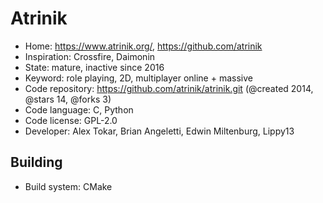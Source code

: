 # Atrinik

- Home: https://www.atrinik.org/, https://github.com/atrinik
- Inspiration: Crossfire, Daimonin
- State: mature, inactive since 2016
- Keyword: role playing, 2D, multiplayer online + massive
- Code repository: https://github.com/atrinik/atrinik.git (@created 2014, @stars 14, @forks 3)
- Code language: C, Python
- Code license: GPL-2.0
- Developer: Alex Tokar, Brian Angeletti, Edwin Miltenburg, Lippy13

## Building

- Build system: CMake
